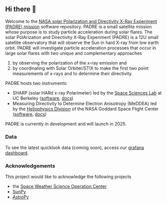 ## Hi there 👋

Welcome to the [NASA solar Polarization and Directivity X-Ray Experiment (PADRE) mission](https://padre.ssl.berkeley.edu) software repository.
PADRE is a small satellite mission whose purpose is to study particle acceleration during solar flares.
The solar PolArization and Directivity X-Ray Experiment (PADRE) is a 12U small satellite observatory that will observe the Sun in hard X-ray from low earth orbit. PADRE will investigate particle acceleration processes that occur in large solar flares with two unique and complementary approaches 
1. by observing the polarization of the x-ray emission and 
2. by coordinating with Solar Orbiter/STIX to make the first two point measurements of x-rays and to determine their directivity. 

PADRE hosts two instruments:

* SHARP (solar HARd x-ray Polarimeter) led by the [Space Sciences Lab](https://www.ssl.berkeley.edu/) at UC Berkeley ([software](https://github.com/PADRESat/padre_sharp), [docs](https://padre-sharp.readthedocs.io/en/latest/))
* Measuring Directivity to Determine Electron Anisotropy (MeDDEA) led by the [Heliophysics Division](https://science.gsfc.nasa.gov/heliophysics/) of the NASA Goddard Space Flight Center ([software](https://github.com/PADRESat/padre_meddea), [docs](https://padre-meddea.readthedocs.io/en/latest/))

PADRE is currently in development and will launch in 2025.

### Data

To see the latest quicklook data (coming soon), access our [grafana dashboard](https://grafana.padre.swsoc.smce.nasa.gov/login).

### Acknowledgements
This project would like to acknowledge the following projects 
* the [Space Weather Science Operation Center](https://swxsoc.github.io)
* [SunPy](https://sunpy.org)
* [AstroPy](https://astropy.org)
